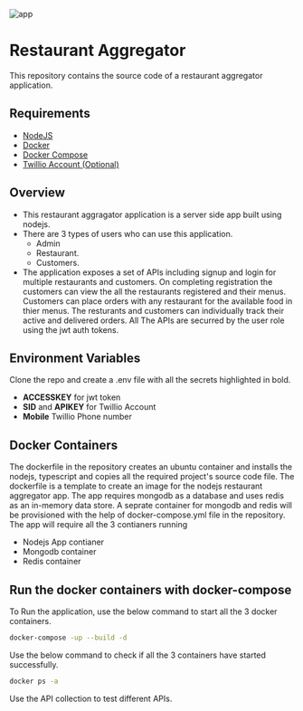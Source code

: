 ![app](https://user-images.githubusercontent.com/37235516/233956215-2261e862-f8c6-4551-b786-0dfb240b6f81.jpg)

# Restaurant Aggregator
This repository contains the source code of a restaurant aggregator application.

## Requirements

* [NodeJS](https://nodejs.org/en/download "NodeJS")
* [Docker](https://www.docker.com/)
* [Docker Compose](https://docs.docker.com/compose/)
* [Twillio Account (Optional)](https://www.twilio.com/en-us)

## Overview
* This restaurant aggragator application is a server side app built using nodejs.
* There are 3 types of users who can use this application. 
  * Admin
  * Restaurant. 
  * Customers.
* The application exposes a set of APIs including signup and login for multiple restaurants and customers. On completing registration the customers can view the all the restaurants registered and their menus. Customers can place orders with any restaurant for the available food in thier menus. The resturants and customers can individually track their active and delivered orders. All The APIs are securred by the user role using the jwt auth tokens.

## Environment Variables

Clone the repo and create a .env file with all the secrets highlighted in bold.
* **ACCESSKEY** for jwt token
* **SID** and **APIKEY** for Twillio Account
* **Mobile** Twillio Phone number

## Docker Containers
The dockerfile in the repository creates an ubuntu container and installs the nodejs, typescript and copies all the required project's source code file. The dockerfile is a template to create an image for the nodejs restaurant aggregator app. The app requires mongodb as a database and uses redis as an in-memory data store. A seprate container for mongodb and redis will be provisioned with the help of docker-compose.yml file in the repository. The app will require all the 3 contianers running
 * Nodejs App contianer
 * Mongodb container
 * Redis container

## Run the docker containers with docker-compose
To Run the application, use the below command to start all the 3 docker containers.


```sh
docker-compose -up --build -d
```
Use the below command to check if all the 3 containers have started successfully. 
```sh
docker ps -a
```
Use the API collection to test different APIs.


